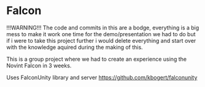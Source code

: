 # Falcon
!!!WARNING!!!
The code and commits in this are a bodge, everything is a big mess to make it work one time for the demo/presentation we had to do but if i were to take this project further i would delete everything and start over with the knowledge aquired during the making of this.

This is a group project where we had to create an experience using the Novint Falcon in 3 weeks.

Uses FalconUnity library and server https://github.com/kbogert/falconunity


